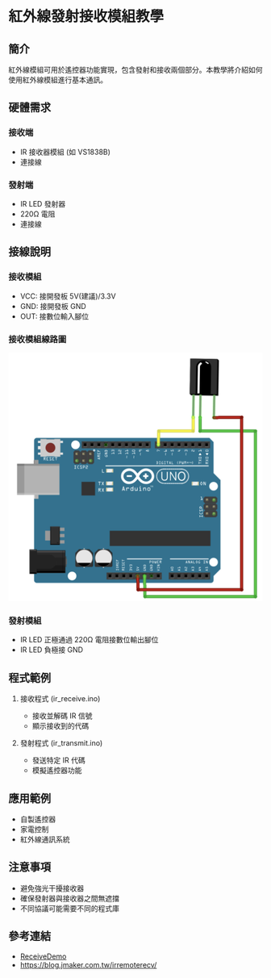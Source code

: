# 紅外線發射接收模組教學

## 簡介
紅外線模組可用於遙控器功能實現，包含發射和接收兩個部分。本教學將介紹如何使用紅外線模組進行基本通訊。

## 硬體需求
### 接收端
- IR 接收器模組 (如 VS1838B)
- 連接線

### 發射端
- IR LED 發射器
- 220Ω 電阻
- 連接線

## 接線說明
### 接收模組
- VCC: 接開發板 5V(建議)/3.3V
- GND: 接開發板 GND
- OUT: 接數位輸入腳位

### 接收模組線路圖
![接收模組線路圖](./images/ir_receive.png)
### 發射模組
- IR LED 正極通過 220Ω 電阻接數位輸出腳位
- IR LED 負極接 GND

## 程式範例
1. 接收程式 (ir_receive.ino)
   - 接收並解碼 IR 信號
   - 顯示接收到的代碼

2. 發射程式 (ir_transmit.ino)
   - 發送特定 IR 代碼
   - 模擬遙控器功能

## 應用範例
- 自製遙控器
- 家電控制
- 紅外線通訊系統

## 注意事項
- 避免強光干擾接收器
- 確保發射器與接收器之間無遮擋
- 不同協議可能需要不同的程式庫

## 參考連結
- [ReceiveDemo](https://github.com/Arduino-IRremote/Arduino-IRremote/blob/master/examples/ReceiveDemo/ReceiveDemo.ino)
- https://blog.jmaker.com.tw/irremoterecv/

